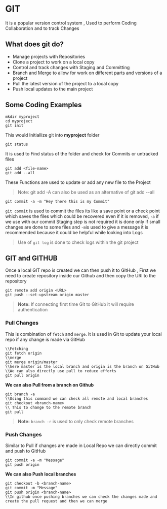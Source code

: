 # GIT
It is a popular version control system , Used to perform Coding Collaboration and to track Changes

## What does git do?
* Manage projects with Repositories
* Clone a project to work on a local copy
* Control and track changes with Staging and Committing
* Branch and Merge to allow for work on different parts and versions of a project
* Pull the latest version of the project to a local copy
* Push local updates to the main project

## Some Coding Examples 
```
mkdir myproject
cd myproject
git init
```
This would Initiallize git into **myproject** folder
```
git status
```
It is used to Find status of the folder and check for Commits or untracked files 
```
git add <file-name>
git add --all
```
These Functions are used to update or add any new file to the Project
> Note: git add -A can also be used as an alternative of git add --all

```
git commit -a -m "Hey there this is my Commit"
```
`git commit` is used to commit the files its like a save point or a check point which saves the files which could be recovered even if it is removed, `-a` if we use with our commit Staging step is not required it is done only if small changes are done to some files and `-m`is used to give a message it is recommended because it could be helpful while looking into Logs 
> Use of `git log` is done to check logs within the git project

## GIT and GITHUB
Once a local GIT repo is created we can then push it to GitHub , First we need to create repository inside our Github and then copy the URl to the repository 
```
git remote add origin <URL>
git push --set-upstream origin master
```
> **Note:** If connecting first time Git to GitHub it will require authentication 
### Pull Changes
This is combination of `fetch` and `merge`. It is used in Git to update your local repo if any change is made via GitHub
```
\\Fetching
git fetch origin
\\merge
git merge origin/master
\\here master is the local branch and origin is the branch on GitHub
\\We can also directly use pull to reduce efforts
git pull origin
```
**We can also Pull from a branch on Github**
```
git branch -a
\\Using this command we can check all remote and local branches
git checkout <branch-name>
\\ This to change to the remote branch
git pull
```
> **Note:** `branch -r` is used to only check remote branches

### Push Changes
Similar to Pull if changes are made in Local Repo we can directly commit and push to GitHub
```
git commit -a -m "Message"
git push origin
```
**We can also Push local branches**
```
git checkout -b <branch-name>
git commit -m "Message"
git push origin <branch-name>
\\In github once pushing branches we can check the changes made and create the pull request and then we can merge
```



